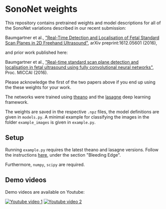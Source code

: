 # SonoNet weights

This repository contains pretrained weights and model descriptions for all of
the SonoNet variations described in our recent submission:

Baumgartner et al., ["Real-Time Detection and Localisation of Fetal Standard Scan Planes in 2D
Freehand Ultrasound"](https://arxiv.org/abs/1612.05601), arXiv preprint:1612.05601 (2016),

and prior work published here:

Baumgartner et al., ["Real-time standard scan plane detection and localisation in fetal ultrasound
using fully convolutional neural networks"](http://link.springer.com/chapter/10.1007/978-3-319-46723-8_24), Proc. MICCAI (2016).

Please acknowledge the first of the two papers above if you end up using the
these weights for your work.

The networks were trained using [theano](http://deeplearning.net/software/theano/)
and the [lasagne](https://github.com/Lasagne/Lasagne) deep learning framework.

The weights are saved in the respective `.npz` files, the model definitions are
given in `models.py`. A minimal example for classifying the images in the folder
`example_images` is given in `example.py`.

## Setup

Running `example.py` requires the latest theano and lasagne versions. Follow
the instructions [here](http://lasagne.readthedocs.io/en/latest/user/installation.html),
under the section "Bleeding Edge".

Furthermore, `numpy`, `scipy` are required.

## Demo videos

Demo videos are available on Youtube:

[![Youtube video 1](http://img.youtube.com/vi/yPCvAdOYncQ/0.jpg)](http://www.youtube.com/watch?v=yPCvAdOYncQ)
[![Youtube video 2](http://img.youtube.com/vi/4V8V0jF0zFc/0.jpg)](http://www.youtube.com/watch?v=4V8V0jF0zFc)
